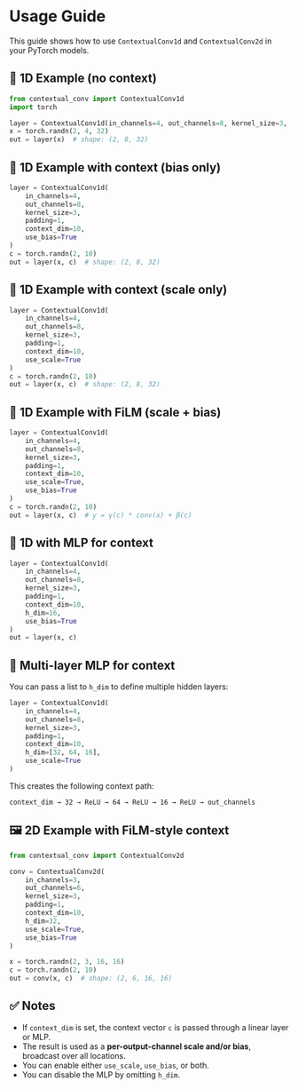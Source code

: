 # Usage Guide

This guide shows how to use `ContextualConv1d` and `ContextualConv2d` in your PyTorch models.

## 🔧 1D Example (no context)

```python
from contextual_conv import ContextualConv1d
import torch

layer = ContextualConv1d(in_channels=4, out_channels=8, kernel_size=3, padding=1)
x = torch.randn(2, 4, 32)
out = layer(x)  # shape: (2, 8, 32)
```

## 🧠 1D Example with context (bias only)

```python
layer = ContextualConv1d(
    in_channels=4,
    out_channels=8,
    kernel_size=3,
    padding=1,
    context_dim=10,
    use_bias=True
)
c = torch.randn(2, 10)
out = layer(x, c)  # shape: (2, 8, 32)
```

## 🧠 1D Example with context (scale only)

```python
layer = ContextualConv1d(
    in_channels=4,
    out_channels=8,
    kernel_size=3,
    padding=1,
    context_dim=10,
    use_scale=True
)
c = torch.randn(2, 10)
out = layer(x, c)  # shape: (2, 8, 32)
```

## 🔁 1D Example with FiLM (scale + bias)

```python
layer = ContextualConv1d(
    in_channels=4,
    out_channels=8,
    kernel_size=3,
    padding=1,
    context_dim=10,
    use_scale=True,
    use_bias=True
)
c = torch.randn(2, 10)
out = layer(x, c)  # y = γ(c) * conv(x) + β(c)
```

## 🧠 1D with MLP for context

```python
layer = ContextualConv1d(
    in_channels=4,
    out_channels=8,
    kernel_size=3,
    padding=1,
    context_dim=10,
    h_dim=16,
    use_bias=True
)
out = layer(x, c)
```

## 🧠 Multi-layer MLP for context

You can pass a list to `h_dim` to define multiple hidden layers:

```python
layer = ContextualConv1d(
    in_channels=4,
    out_channels=8,
    kernel_size=3,
    padding=1,
    context_dim=10,
    h_dim=[32, 64, 16],
    use_scale=True
)
```

This creates the following context path:

`context_dim → 32 → ReLU → 64 → ReLU → 16 → ReLU → out_channels`


## 🖼️ 2D Example with FiLM-style context

```python
from contextual_conv import ContextualConv2d

conv = ContextualConv2d(
    in_channels=3,
    out_channels=6,
    kernel_size=3,
    padding=1,
    context_dim=10,
    h_dim=32,
    use_scale=True,
    use_bias=True
)

x = torch.randn(2, 3, 16, 16)
c = torch.randn(2, 10)
out = conv(x, c)  # shape: (2, 6, 16, 16)
```

## ✅ Notes

- If `context_dim` is set, the context vector `c` is passed through a linear layer or MLP.
- The result is used as a **per-output-channel scale and/or bias**, broadcast over all locations.
- You can enable either `use_scale`, `use_bias`, or both.
- You can disable the MLP by omitting `h_dim`.
